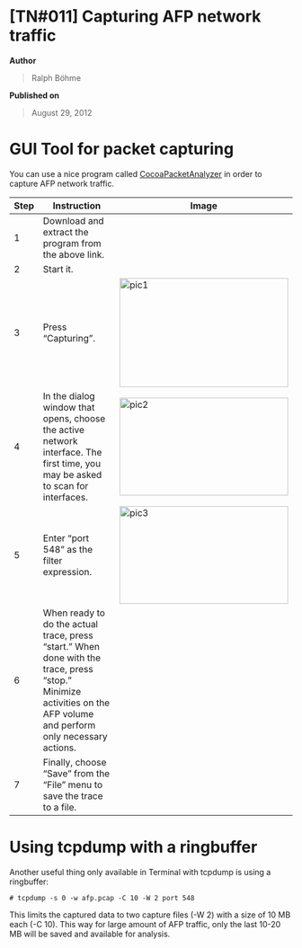 # \[TN#011\] Capturing AFP network traffic

**Author**

> Ralph Böhme

**Published on**

> August 29, 2012

# GUI Tool for packet capturing

You can use a nice program called
[CocoaPacketAnalyzer](https://www.tastycocoabytes.com/)
in order to capture AFP network traffic.

| Step | Instruction | Image |
|------|-------------|-------|
| 1    | Download and extract the program from the above link. |       |
| 2    | Start it. |       |
| 3    | Press “Capturing”. | <img src="/gfx/pic1.png" title="pic1" class="size-medium wp-image-948 alignnone" width="300" height="194"> |
| 4    | In the dialog window that opens, choose the active network interface. The first time, you may be asked to scan for interfaces. | <img src="/gfx/pic21.png" title="pic2" class="size-medium wp-image-954 alignnone" width="300" height="174"> |
| 5    | Enter “port 548” as the filter expression. | <img src="/gfx/pic31.png" title="pic3" class="alignnone size-medium wp-image-956" width="300" height="174"> |
| 6    | When ready to do the actual trace, press “start.” When done with the trace, press “stop.” Minimize activities on the AFP volume and perform only necessary actions. |       |
| 7    | Finally, choose “Save” from the “File” menu to save the trace to a file. |       |

# Using tcpdump with a ringbuffer

Another useful thing only available in Terminal with tcpdump is using a
ringbuffer:

```
# tcpdump -s 0 -w afp.pcap -C 10 -W 2 port 548
```

This limits the captured data to two capture files (-W 2) with a size of
10 MB each (-C 10). This way for large amount of AFP traffic, only the
last 10-20 MB will be saved and available for analysis.
